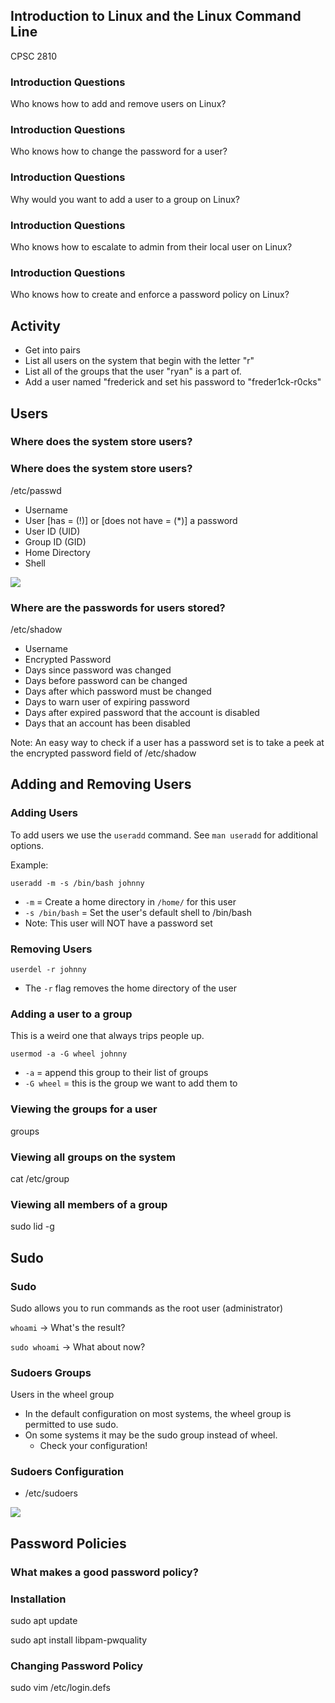 ## Introduction to Linux and the Linux Command Line

CPSC 2810



### Introduction Questions

Who knows how to add and remove users on Linux?


### Introduction Questions

Who knows how to change the password for a user?


### Introduction Questions

Why would you want to add a user to a group on Linux?


### Introduction Questions

Who knows how to escalate to admin from their local user on Linux?


### Introduction Questions

Who knows how to create and enforce a password policy on Linux?



## Activity

* Get into pairs
* List all users on the system that begin with the letter "r"
* List all of the groups that the user "ryan" is a part of.
* Add a user named "frederick and set his password to "freder1ck-r0cks"



## Users


### Where does the system store users?


### Where does the system store users?

/etc/passwd

* Username
* User [has = (!)] or [does not have = (\*)] a password
* User ID (UID)
* Group ID (GID)
* Home Directory
* Shell


![](passwd.png)


### Where are the passwords for users stored?

/etc/shadow

* Username
* Encrypted Password
* Days since password was changed
* Days before password can be changed
* Days after which password must be changed
* Days to warn user of expiring password
* Days after expired password that the account is disabled
* Days that an account has been disabled

Note: 
An easy way to check if a user has a password set is to take a peek at the encrypted password field of /etc/shadow

## Adding and Removing Users


### Adding Users

To add users we use the `useradd` command. See `man useradd` for additional options.

Example: 

`useradd -m -s /bin/bash johnny`

* `-m` = Create a home directory in `/home/` for this user
* `-s /bin/bash` = Set the user's default shell to /bin/bash
* Note: This user will NOT have a password set


### Removing Users

`userdel -r johnny`

* The `-r` flag removes the home directory of the user


### Adding a user to a group

This is a weird one that always trips people up.

`usermod -a -G wheel johnny`

* `-a` = append this group to their list of groups
* `-G wheel` = this is the group we want to add them to


### Viewing the groups for a user

groups <user>


### Viewing all groups on the system

cat /etc/group


### Viewing all members of a group

sudo lid -g <group>


## Sudo


### Sudo

Sudo allows you to run commands as the root user (administrator)

`whoami` -> What's the result?

`sudo whoami` -> What about now?


### Sudoers Groups

Users in the wheel group

* In the default configuration on most systems, the wheel group is permitted to use sudo.
* On some systems it may be the sudo group instead of wheel. 
  - Check your configuration!


### Sudoers Configuration

* /etc/sudoers

![](sudoers.png)



## Password Policies 


### What makes a good password policy?


### Installation

sudo apt update

sudo apt install libpam-pwquality


### Changing Password Policy

sudo vim /etc/login.defs


